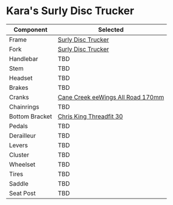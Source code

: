 # Kara's Surly Disc Trucker

| Component | Selected |
| --------- | ----- |
| Frame | [Surly Disc Trucker](https://surlybikes.com/bikes/disc_trucker) |
| Fork | [Surly Disc Trucker](https://surlybikes.com/bikes/disc_trucker) |
| Handlebar | TBD |
| Stem | TBD |
| Headset | TBD |
| Brakes | TBD |
| Cranks | [Cane Creek eeWings All Road 170mm](https://canecreek.com/product/eewings-all-road/) |
| Chainrings | TBD |
| Bottom Bracket | [Chris King Threadfit 30](https://chrisking.com/collections/threadfit-30) |
| Pedals | TBD |
| Derailleur | TBD |
| Levers | TBD |
| Cluster | TBD |
| Wheelset | TBD |
| Tires | TBD |
| Saddle | TBD |
| Seat Post | TBD |
